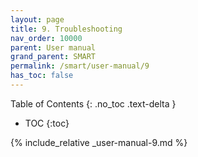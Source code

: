 ```yaml
---
layout: page
title: 9. Troubleshooting
nav_order: 10000
parent: User manual
grand_parent: SMART
permalink: /smart/user-manual/9
has_toc: false
---
```

Table of Contents
{: .no_toc .text-delta }

- TOC
{:toc}

{% include_relative _user-manual-9.md %}
